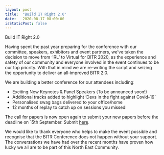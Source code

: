 ```yaml
---
layout: post
title:  "Build IT Right 2.0"
date:   2020-08-17 08:00:00
isStaticPost: false
---
```

Build IT Right 2.0

Having spent the past year preparing for the conference with our committee, speakers, exhibitors and event partners, we've taken the decision to move from ‘IRL’ to Virtual for BITR 2020, as the experience and safety of our community and everyone involved in the event continues to be our top priority. With that in mind we are re-writing the script and seizing the opportunity to deliver an all-improved BITR 2.0.

We are building a better conference for our attendees including:
* Exciting New Keynotes & Panel Speakers (To be announced soon!)
* Additional tracks added to highlight ‘Devs in the fight against Covid-19’
* Personalised swag bags delivered to your office/home
* 12 months of replay to catch up on sessions you missed

The call for papers is now open again to submit your new papers before the deadline on 15th September. Submit [here](https://www.cognitoforms.com/BeaconHouseEvents/builditright2020callforpapers).

We would like to thank everyone who helps to make the event possible and recognise that the BITR Conference does not happen without your support. The conversations we have had over the recent months have proven how lucky we all are to be part of this North East Community.